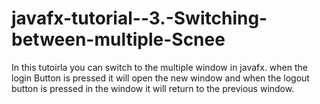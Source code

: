 # javafx-tutorial--3.-Switching-between-multiple-Scnee
In this tutoirla you can switch to the multiple window in javafx. when the login Button is pressed it will open the new window and when the logout button is pressed in the window it will return to the previous window. 
